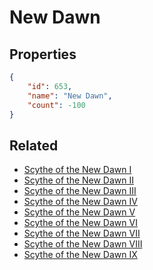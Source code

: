 # New Dawn

<no description available>

## Properties

```json
{
    "id": 653,
    "name": "New Dawn",
    "count": -100
}
```

## Related

- [Scythe of the New Dawn I](../items/19371-scythe-of-the-new-dawn-i.md)
- [Scythe of the New Dawn II](../items/19372-scythe-of-the-new-dawn-ii.md)
- [Scythe of the New Dawn III](../items/19373-scythe-of-the-new-dawn-iii.md)
- [Scythe of the New Dawn IV](../items/19374-scythe-of-the-new-dawn-iv.md)
- [Scythe of the New Dawn V](../items/19375-scythe-of-the-new-dawn-v.md)
- [Scythe of the New Dawn VI](../items/19376-scythe-of-the-new-dawn-vi.md)
- [Scythe of the New Dawn VII](../items/19377-scythe-of-the-new-dawn-vii.md)
- [Scythe of the New Dawn VIII](../items/19378-scythe-of-the-new-dawn-viii.md)
- [Scythe of the New Dawn IX](../items/19379-scythe-of-the-new-dawn-ix.md)

